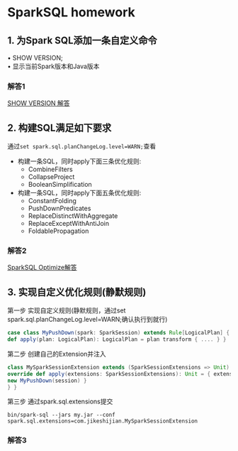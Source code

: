 # SparkSQL homework

## 1. 为Spark SQL添加一条自定义命令  

• SHOW VERSION;  
• 显示当前Spark版本和Java版本

### 解答1

[SHOW VERSION 解答](1-SHOW_VERSION/README.md)

## 2. 构建SQL满足如下要求

通过`set spark.sql.planChangeLog.level=WARN;`查看

* 构建一条SQL，同时apply下面三条优化规则:
  * CombineFilters
  * CollapseProject
  * BooleanSimplification
* 构建一条SQL，同时apply下面五条优化规则:
  * ConstantFolding
  * PushDownPredicates
  * ReplaceDistinctWithAggregate
  * ReplaceExceptWithAntiJoin
  * FoldablePropagation

### 解答2

[SparkSQL Optimize解答](2-SQL_OPTIMIZE/README.md)

## 3. 实现自定义优化规则(静默规则)

第一步 实现自定义规则(静默规则，通过set spark.sql.planChangeLog.level=WARN;确认执行到就行)

```scala
case class MyPushDown(spark: SparkSession) extends Rule[LogicalPlan] {
def apply(plan: LogicalPlan): LogicalPlan = plan transform { .... } }
```

第二步 创建自己的Extension并注入

```scala
class MySparkSessionExtension extends (SparkSessionExtensions => Unit) {
override def apply(extensions: SparkSessionExtensions): Unit = { extensions.injectOptimizerRule { session =>
new MyPushDown(session) }
} }
```

第三步 通过spark.sql.extensions提交

`bin/spark-sql --jars my.jar --conf spark.sql.extensions=com.jikeshijian.MySparkSessionExtension`  

### 解答3
